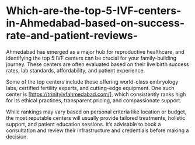 # Which-are-the-top-5-IVF-centers-in-Ahmedabad-based-on-success-rate-and-patient-reviews-

Ahmedabad has emerged as a major hub for reproductive healthcare, and identifying the top 5 IVF centers can be crucial for your family-building journey. These centers are often evaluated based on their live birth success rates, lab standards, affordability, and patient experience.

Some of the top centers include those offering world-class embryology labs, certified fertility experts, and cutting-edge equipment. One such center is [https://trinityivfahmedabad.com/], which consistently ranks high for its ethical practices, transparent pricing, and compassionate support.

While rankings may vary based on personal criteria like location or budget, the most reputable centers will usually provide tailored treatments, holistic support, and patient education sessions. It’s advisable to book a consultation and review their infrastructure and credentials before making a decision.

